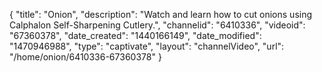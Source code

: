 {
    "title": "Onion",
    "description": "Watch and learn how to cut onions using Calphalon Self-Sharpening Cutlery.",
    "channelid": "6410336",
    "videoid": "67360378",
    "date_created": "1440166149",
    "date_modified": "1470946988",
    "type": "captivate",
    "layout": "channelVideo",
    "url": "\/home\/onion\/6410336-67360378"
}
